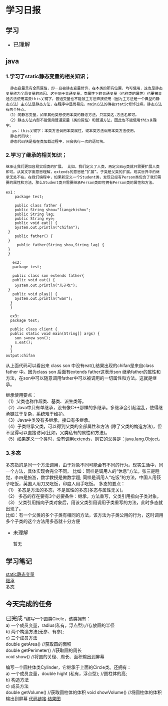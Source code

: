 # 学习日报

## 学习

* <font size=4>已理解</font>
 ##  java  
### 1.学习了static静态变量的相关知识；  
      静态变量具有全局属性，即一旦被静态变量修饰，在本类的所有位置，均可使用，这也是静态变量称为全局变量的原因。这不同于普通变量，类属性下的普通变量（也称类的属性）也要被普通方法使用需要this关键字，普通变量也不能被主方法直接使用（因为主方法是一个典型的静态方法）主方法是静态方法，在程序中显而易见，main方法的确被static修饰过嘛。静态方法有两个特点。  
     （1）同静态变量，如果其他类想使用本类的静态方法，只需类名.方法名即可。  
     （2）静态方法内部不能使用普通变量（类的属性）和普通方法，因此也不能使用this关键字。   
       ps：this关键字：本类方法调用本类属性，或本类方法调用本类方法使用。  
      静态代码块：
      静态代码块是指在类加载过程中，只会执行一次的语句块。  
### 2.学习了继承的相关知识；  
    继承让我们更加容易实现类的扩展。 比如，我们定义了人类，再定义Boy类就只需要扩展人类即可。从英文字面意思理解，extends的意思是“扩展”。子类是父类的扩展。现实世界中的继承无处不在。在我们编程中，如果新定义一个Student类，发现已经有Person类包含了我们需要的属性和方法，那么Student类只需要继承Person类即可拥有Person类的属性和方法。
```
ex1：  
    package test;  

    public class father {  
    public String shou="liangzhishou";  
    public String lag;  
    public String eye;  
    public void eat() {  
	System.out.println("chifan");  
 }  
    public father() {	  
 }  
     public father(String shou,String lag) {  	
 }  
 } 
```
```
   ex2:  
   package test;

   public class son extends father{  
   public void eat() {  
	System.out.println("儿子吃");  
 }  
   public void play() {  
	System.out.println("wan");  
  }  
  }  
```
```
  ex3:  
  package test;

  public class client {  
  public static void main(String[] args) {  
	son s=new son();  
	s.eat();    
  }  
  }  
output:chifan  
```
从上面代码可以看出来 class son 中没有eat(),结果出现的chifan是来自class father 中。因为class son 后面有extends father这表示son 继承father的属性和方法，在son中可以随意调用father中可以被调用的一切属性和方法。这就是继承。

 继承使用要点：   
（1）父类也称作超类、基类、派生类等。  
（2）Java中只有单继承，没有像C++那样的多继承。多继承会引起混乱，使得继承链过于复杂，系统难于维护。  
（3）Java中类没有多继承，接口有多继承。  
（4）子类继承父类，可以得到父类的全部属性和方法 (除了父类的构造方法)，但不见得可以直接访问(比如，父类私有的属性和方法)。  
（5）如果定义一个类时，没有调用extends，则它的父类是：java.lang.Object。

### 3.多态
多态指的是同一个方法调用，由于对象不同可能会有不同的行为。现实生活中，同一个方法，具体实现会完全不同。 比如：同样是调用人的“休息”方法，张三是睡觉，李四是旅游，数学教授是做数学题; 同样是调用人“吃饭”的方法，中国人用筷子吃饭，英国人用刀叉吃饭，印度人用手吃饭。
多态的要点：  
（1） 多态是方法的多态，不是属性的多态(多态与属性无关)。  
（2） 多态的存在要有3个必要条件：继承，方法重写，父类引用指向子类对象。  
（3） 父类引用指向子类对象后，用该父类引用调用子类重写的方法，此时多态就出现了。  
比如：有一个父类的多个子类有相同的方法，该方法为子类公用的行为，这时调用多个子类的这个方法用多态就十分方便



* <font size=3.5>未理解</font>

    暂无

## 学习笔记
[static静态变量](https://www.jianshu.com/p/aeb20e728b84)     
[继承](https://www.jianshu.com/p/c131ddee311e)  
[多态](https://www.jianshu.com/p/5693b91fa733)



## 今天完成的任务

<font size=4>已完成</font>
*编写一个圆类Circle，该类拥有：  
a) 一个成员变量，radius(私有，浮点型);//存放圆的半径  
b) 两个构造方法(无参、有参);  
c) 三个成员方法  
double getArea() //获取圆的面积  
double getPerimeter() //获取圆的周长  
void show() //将圆的关径、周长、面积输出到屏幕

编写一个圆柱体类Cylinder，它继承于上面的Circle类。还拥有：    
a) 一个成员变量，double hight (私有，浮点型); //圆柱体的高;  
b) 构造方法  
c) 成员方法  
double getVolume() //获取圆柱体的体积
void showVolume() //将圆柱体的体积输出到屏幕
[代码链接](https://github.com/zhaoanxiang/summertraing/tree/master/0731)
[结果图](https://github.com/zhaoanxiang/summertraing/blob/master/0731/java.png)